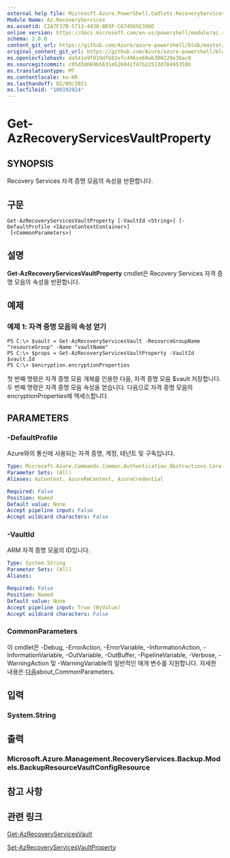 ```yaml
---
external help file: Microsoft.Azure.PowerShell.Cmdlets.RecoveryServices.Backup.dll-Help.xml
Module Name: Az.RecoveryServices
ms.assetid: C2A7F37B-5713-4430-B83F-C6745692396D
online version: https://docs.microsoft.com/en-us/powershell/module/az.recoveryservices/get-azrecoveryservicesvaultproperty
schema: 2.0.0
content_git_url: https://github.com/Azure/azure-powershell/blob/master/src/RecoveryServices/RecoveryServices/help/Get-AzRecoveryServicesVaultProperty.md
original_content_git_url: https://github.com/Azure/azure-powershell/blob/master/src/RecoveryServices/RecoveryServices/help/Get-AzRecoveryServicesVaultProperty.md
ms.openlocfilehash: da541e9f019dfb82efc496ce60ab300229e36ac0
ms.sourcegitcommit: c05d3d669b5631e526841f47b22513d78495350b
ms.translationtype: MT
ms.contentlocale: ko-KR
ms.lasthandoff: 02/09/2021
ms.locfileid: "100192924"
---
```

# Get-AzRecoveryServicesVaultProperty

## SYNOPSIS
Recovery Services 자격 증명 모음의 속성을 반환합니다.

## 구문

```
Get-AzRecoveryServicesVaultProperty [-VaultId <String>] [-DefaultProfile <IAzureContextContainer>]
 [<CommonParameters>]
```

## 설명
**Get-AzRecoveryServicesVaultProperty** cmdlet은 Recovery Services 자격 증명 모음의 속성을 반환합니다.

## 예제

### 예제 1: 자격 증명 모음의 속성 얻기
```
PS C:\> $vault = Get-AzRecoveryServicesVault -ResourceGroupName "resourceGroup" -Name "vaultName"
PS C:\> $props = Get-AzRecoveryServicesVaultProperty -VaultId $vault.Id
PS C:\> $encryption.encryptionProperties
```

첫 번째 명령은 자격 증명 모음 개체를 인용한 다음, 자격 증명 모음 $vault 저장합니다.
두 번째 명령은 자격 증명 모음 속성을 얻습니다. 다음으로 자격 증명 모음의 encryptionProperties에 액세스합니다.

## PARAMETERS

### -DefaultProfile
Azure와의 통신에 사용되는 자격 증명, 계정, 테넌트 및 구독입니다.

```yaml
Type: Microsoft.Azure.Commands.Common.Authentication.Abstractions.Core.IAzureContextContainer
Parameter Sets: (All)
Aliases: AzContext, AzureRmContext, AzureCredential

Required: False
Position: Named
Default value: None
Accept pipeline input: False
Accept wildcard characters: False
```

### -VaultId
ARM 자격 증명 모음의 ID입니다.

```yaml
Type: System.String
Parameter Sets: (All)
Aliases:

Required: False
Position: Named
Default value: None
Accept pipeline input: True (ByValue)
Accept wildcard characters: False
```

### CommonParameters
이 cmdlet은 -Debug, -ErrorAction, -ErrorVariable, -InformationAction, -InformationVariable, -OutVariable, -OutBuffer, -PipelineVariable, -Verbose, -WarningAction 및 -WarningVariable의 일반적인 매개 변수를 지원합니다. 자세한 내용은 [다음](http://go.microsoft.com/fwlink/?LinkID=113216)about_CommonParameters.

## 입력

### System.String

## 출력

### Microsoft.Azure.Management.RecoveryServices.Backup.Models.BackupResourceVaultConfigResource

## 참고 사항

## 관련 링크

[Get-AzRecoveryServicesVault](./Get-AzRecoveryServicesVault.md)

[Set-AzRecoveryServicesVaultProperty](./Set-AzRecoveryServicesVaultProperty.md)
